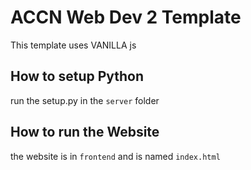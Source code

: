 # ACCN Web Dev 2 Template

This template uses VANILLA js

## How to setup Python

run the setup.py in the `server` folder

## How to run the Website

the website is in `frontend` and is named `index.html`
